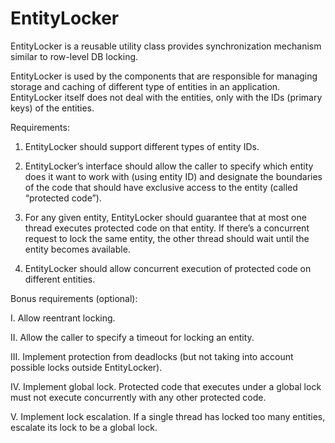 # EntityLocker

EntityLocker is a reusable utility class provides synchronization mechanism similar to row-level DB locking.

EntityLocker is used by the components that are responsible for managing storage 
and caching of different type of entities in an application. 
EntityLocker itself does not deal with the entities, only with the IDs (primary keys) of the entities.

Requirements:

1. EntityLocker should support different types of entity IDs.

2. EntityLocker’s interface should allow the caller to specify which entity does it want to work with (using entity ID) 
and designate the boundaries of the code that should have exclusive access to the entity (called “protected code”).

3. For any given entity, EntityLocker should guarantee that at most one thread executes protected code on that entity. 
If there’s a concurrent request to lock the same entity, the other thread should wait until the entity becomes available.

4. EntityLocker should allow concurrent execution of protected code on different entities.


Bonus requirements (optional):

I. Allow reentrant locking.

II. Allow the caller to specify a timeout for locking an entity.

III. Implement protection from deadlocks (but not taking into account possible locks outside EntityLocker).

IV. Implement global lock. Protected code that executes under a global lock must not execute concurrently with any other protected code.

V. Implement lock escalation. If a single thread has locked too many entities, escalate its lock to be a global lock.

